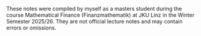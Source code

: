 These notes were compiled by myself as a masters student during the course Mathematical Finance (Finanzmathematik) at JKU Linz in the Winter Semester 2025/26. They are not official lecture notes and may contain errors or omissions.